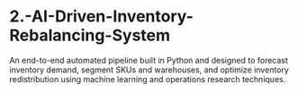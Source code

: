 # 2.-AI-Driven-Inventory-Rebalancing-System
An end-to-end automated pipeline built in Python and designed to forecast inventory demand, segment SKUs and warehouses, and optimize inventory redistribution using machine learning and operations research techniques.

